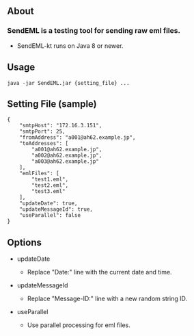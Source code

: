 ## About
### SendEML is a testing tool for sending raw eml files.
* SendEML-kt runs on Java 8 or newer.

## Usage
```
java -jar SendEML.jar {setting_file} ...
```

## Setting File (sample)
```
{
    "smtpHost": "172.16.3.151",
    "smtpPort": 25,
    "fromAddress": "a001@ah62.example.jp",
    "toAddresses": [
        "a001@ah62.example.jp",
        "a002@ah62.example.jp",
        "a003@ah62.example.jp"
    ],
    "emlFiles": [
        "test1.eml",
        "test2.eml",
        "test3.eml"
    ],
    "updateDate": true,
    "updateMessageId": true,
    "useParallel": false
}
```

## Options

* updateDate
  - Replace "Date:" line with the current date and time.

* updateMessageId
  - Replace "Message-ID:" line with a new random string ID.

* useParallel
  - Use parallel processing for eml files.
